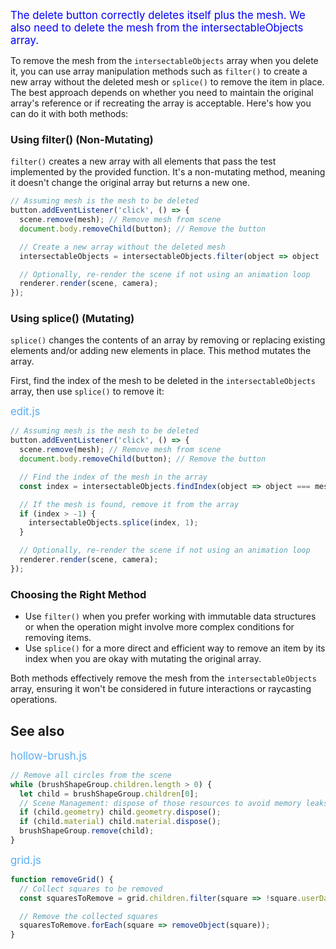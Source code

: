 <span style="color:blue;font-size:larger;">The delete button correctly deletes itself plus the mesh.  We also need to delete the mesh from the intersectableObjects array.</span>

To remove the mesh from the `intersectableObjects` array when you delete it, you can use array manipulation methods such as `filter()` to create a new array without the deleted mesh or `splice()` to remove the item in place. The best approach depends on whether you need to maintain the original array's reference or if recreating the array is acceptable. Here's how you can do it with both methods:

### Using filter() (Non-Mutating)

`filter()` creates a new array with all elements that pass the test implemented by the provided function. It's a non-mutating method, meaning it doesn't change the original array but returns a new one.

```javascript
// Assuming mesh is the mesh to be deleted
button.addEventListener('click', () => {
  scene.remove(mesh); // Remove mesh from scene
  document.body.removeChild(button); // Remove the button

  // Create a new array without the deleted mesh
  intersectableObjects = intersectableObjects.filter(object => object !== mesh);

  // Optionally, re-render the scene if not using an animation loop
  renderer.render(scene, camera);
});
```

### Using splice() (Mutating)

`splice()` changes the contents of an array by removing or replacing existing elements and/or adding new elements in place. This method mutates the array.

First, find the index of the mesh to be deleted in the `intersectableObjects` array, then use `splice()` to remove it:

<span style="color:#59acf3;font-size:larger;">edit.js</span>

```javascript
// Assuming mesh is the mesh to be deleted
button.addEventListener('click', () => {
  scene.remove(mesh); // Remove mesh from scene
  document.body.removeChild(button); // Remove the button

  // Find the index of the mesh in the array
  const index = intersectableObjects.findIndex(object => object === mesh);

  // If the mesh is found, remove it from the array
  if (index > -1) {
    intersectableObjects.splice(index, 1);
  }

  // Optionally, re-render the scene if not using an animation loop
  renderer.render(scene, camera);
});
```

### Choosing the Right Method

- Use `filter()` when you prefer working with immutable data structures or when the operation might involve more complex conditions for removing items.
- Use `splice()` for a more direct and efficient way to remove an item by its index when you are okay with mutating the original array.

Both methods effectively remove the mesh from the `intersectableObjects` array, ensuring it won't be considered in future interactions or raycasting operations.

## See also

<span style="color:#59acf3;font-size:larger;">hollow-brush.js</span>

```js
// Remove all circles from the scene
while (brushShapeGroup.children.length > 0) {
  let child = brushShapeGroup.children[0];
  // Scene Management: dispose of those resources to avoid memory leaks
  if (child.geometry) child.geometry.dispose();
  if (child.material) child.material.dispose();
  brushShapeGroup.remove(child);
}
```

<span style="color:#59acf3;font-size:larger;">grid.js</span>

```js
function removeGrid() {
  // Collect squares to be removed
  const squaresToRemove = grid.children.filter(square => !square.userData.colored);

  // Remove the collected squares
  squaresToRemove.forEach(square => removeObject(square));
}
```

<br>
